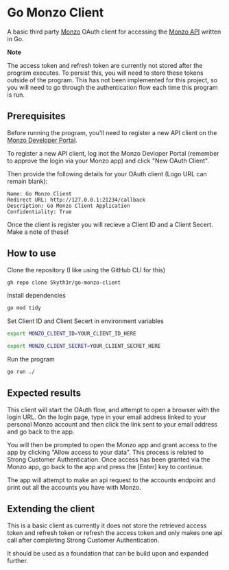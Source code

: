 # Go Monzo Client

A basic third party [Monzo](https://monzo.com/) OAuth client for accessing the [Monzo API](https://docs.monzo.com/) written in Go.

**Note**

The access token and refresh token are currently not stored after the program executes. To persist this, you will need to store these tokens outside of the program. This has not been implemented for this project, so you will need to go through the authentication flow each time this program is run.

## Prerequisites

Before running the program, you'll need to register a new API client on the [Monzo Developer Portal](https://developers.monzo.com). 

To register a new API client, log inot the Monzo Devloper Portal (remember to approve the login via your Monzo app) and click "New OAuth Client".

Then provide the following details for your OAuth client (Logo URL can remain blank):

```
Name: Go Monzo Client  
Redirect URL: http://127.0.0.1:21234/callback
Description: Go Monzo Client Application
Confidentiality: True
```

Once the client is register you will recieve a Client ID and a Client Secert. Make a note of these!

## How to use
Clone the repository (I like using the GitHub CLI for this)
```bash
gh repo clone Skyth3r/go-monzo-client
```

Install dependencies
```bash
go mod tidy
```

Set Client ID and Client Secert in environment variables
```bash
export MONZO_CLIENT_ID=YOUR_CLIENT_ID_HERE

export MONZO_CLIENT_SECRET=YOUR_CLIENT_SECRET_HERE
```

Run the program
```bash
go run ./
```

## Expected results

This client will start the OAuth flow, and attempt to open a browser with the login URL. On the login page, type in your email address linked to your personal Monzo account and then click the link sent to your email address and go back to the app.

You will then be prompted to open the Monzo app and grant access to the app by clicking "Allow access to your data". This process is related to Strong Customer Authentication. Once access has been granted via the Monzo app, go back to the app and press the [Enter] key to continue.

The app will attempt to make an api request to the accounts endpoint and print out all the accounts you have with Monzo.

## Extending the client

This is a basic client as currently it does not store the retrieved access token and refresh token or refresh the access token and only makes one api call after completing Strong Customer Authentication.

It should be used as a foundation that can be build upon and expanded further.